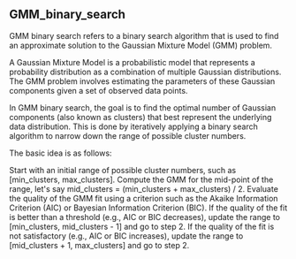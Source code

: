 ## GMM_binary_search

GMM binary search refers to a binary search algorithm that is used to find an approximate solution to the Gaussian Mixture Model (GMM) problem.

A Gaussian Mixture Model is a probabilistic model that represents a probability distribution as a combination of multiple Gaussian distributions. The GMM problem involves estimating the parameters of these Gaussian components given a set of observed data points.

In GMM binary search, the goal is to find the optimal number of Gaussian components (also known as clusters) that best represent the underlying data distribution. This is done by iteratively applying a binary search algorithm to narrow down the range of possible cluster numbers.


The basic idea is as follows:

Start with an initial range of possible cluster numbers, such as [min_clusters, max_clusters].
Compute the GMM for the mid-point of the range, let's say mid_clusters = (min_clusters + max_clusters) / 2.
Evaluate the quality of the GMM fit using a criterion such as the Akaike Information Criterion (AIC) or Bayesian Information Criterion (BIC).
If the quality of the fit is better than a threshold (e.g., AIC or BIC decreases), update the range to [min_clusters, mid_clusters - 1] and go to step 2.
If the quality of the fit is not satisfactory (e.g., AIC or BIC increases), update the range to [mid_clusters + 1, max_clusters] and go to step 2.
